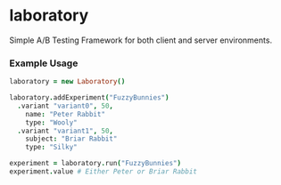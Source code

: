 laboratory
==========

Simple A/B Testing Framework for both client and server environments.


### Example Usage ###

```coffeescript
laboratory = new Laboratory()

laboratory.addExperiment("FuzzyBunnies")
  .variant "variant0", 50,
    name: "Peter Rabbit"
    type: "Wooly"
  .variant "variant1", 50,
    subject: "Briar Rabbit"
    type: "Silky"

experiment = laboratory.run("FuzzyBunnies")
experiment.value # Either Peter or Briar Rabbit
```

